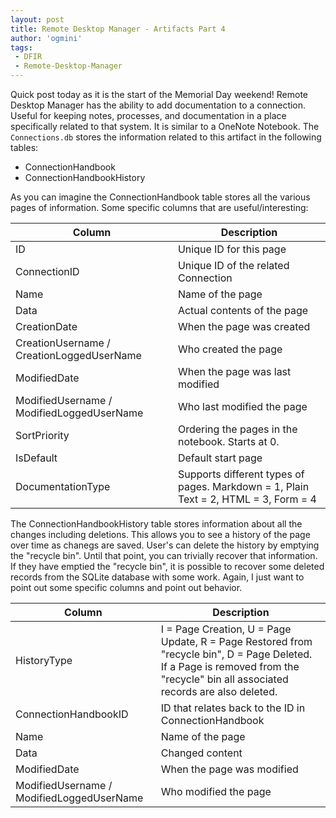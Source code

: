 ```yaml
---
layout: post
title: Remote Desktop Manager - Artifacts Part 4
author: 'ogmini'
tags:
 - DFIR
 - Remote-Desktop-Manager
---
```


Quick post today as it is the start of the Memorial Day weekend! Remote Desktop Manager has the ability to add documentation to a connection. Useful for keeping notes, processes, and documentation in a place specifically related to that system. It is similar to a OneNote Notebook. The `Connections.db` stores the information related to this artifact in the following tables:

- ConnectionHandbook
- ConnectionHandbookHistory

As you can imagine the ConnectionHandbook table stores all the various pages of information. Some specific columns that are useful/interesting:

| Column | Description |
| --- | --- |
| ID | Unique ID for this page |
| ConnectionID | Unique ID of the related Connection |
| Name | Name of the page |
| Data | Actual contents of the page |
| CreationDate | When the page was created |
| CreationUsername / CreationLoggedUserName | Who created the page |
| ModifiedDate| When the page was last modified |
| ModifiedUsername / ModifiedLoggedUserName | Who last modified the page | 
| SortPriority | Ordering the pages in the notebook. Starts at 0. |
| IsDefault | Default start page |
| DocumentationType | Supports different types of pages. Markdown = 1, Plain Text = 2, HTML = 3, Form = 4 |

The ConnectionHandbookHistory table stores information about all the changes including deletions. This allows you to see a history of the page over time as chanegs are saved. User's can delete the history by emptying the "recycle bin". Until that point, you can trivially recover that information. If they have emptied the "recycle bin", it is possible to recover some deleted records from the SQLite database with some work. Again, I just want to point out some specific columns and point out behavior.

| Column | Description | 
| --- | --- |
| HistoryType | I = Page Creation, U = Page Update, R = Page Restored from "recycle bin", D = Page Deleted. If a Page is removed from the "recycle" bin all associated records are also deleted. |
| ConnectionHandbookID | ID that relates back to the ID in ConnectionHandbook |
| Name | Name of the page |
| Data | Changed content | 
| ModifiedDate| When the page was modified |
| ModifiedUsername / ModifiedLoggedUserName | Who modified the page | 

